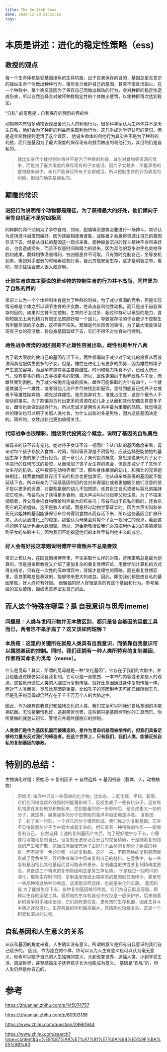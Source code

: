 ```yaml
---
title: The Selfish Gene
date: 2020-12-20 21:31:16
tags:
---
```

# 本质是讲述：进化的稳定性策略（ess)

## 教授的观点
每一个生命体都是受基因操纵的生存机器，出于自我保存的目的，基因总是无意识的操纵生命个体做出种种行为，竭尽全力维护自己的基因，甚至不惜赴汤蹈火。在一个种群中，某个突变基因为了保存自己而做出越轨的行为，会对种群的稳定性造成伤害，所以自然选择会对破坏种群稳定性的个体做出惩罚，以使种群再次达到稳定。

“自私” 的意思是：自我保存的强烈的目的性

动物界内有很多动物表现出舍己为人的利他行为，很多科学家认为生命体并不是天生自私，他们会为了种群的利益而采取利他行为，这几乎成为学界认可的常识。但是道金斯教授则澄清了这个误区，
他说生命体的利他行为其实并不是为了种群的利益，而只是基因为了最大限度的保存现有利益而做出的利他行为，其目的仍是自私的。
> 就比如亲代个体控制生育并不是为了种群的利益，减少对食物等资源的竞争，而是为了最大限度的保存现有的子女成活。因为子女越多，所能享用的食物越来越少，亲代不能保证所有子女都成活，所以控制生育的行为表现为利他，但目的确实是自私的。


## 颠覆的常识
### 进犯行为说明每个动物都是赌徒，为了获得最大的好处，他们倾向于坐等良机而不是穷凶极恶

同种群的两个动物为了争夺食物、领地、配偶等资源势必要进行一场搏斗。常识认为这场搏斗越激烈越好，因为狭路相逢勇者胜，战胜者才会赢得资源让自己的基因存活下去。但是从自私的基因这一观点来看，那种破釜沉舟的好斗精神不会带来好处，也会造成损失，而且不仅是时间和精力的损失，因为其他的竞争对手也会抢夺胜利成果，鹬蚌相争渔翁得利，穷凶极恶并不可取。只有暂时克制自己，坐等良机到来，等到对手虚弱的时候再趁机行事，自己方能安全生存，这才是明智之举。看吧，常识往往会使人误入歧途啊。

### 计划生育这章主要说的是动物的控制生育的行为并不高尚，同样是为了自私的目的

常识上认为一个个体控制生育是为了种群的利益，为了减少资源的竞争，但是实际情况却是个体之所以调节生育的子女数，绝非出自利他性动机，而只是出于自我保存的目的。如果对生育不加控制，生育的子女过多，超过种群可以承受的能力，食物短缺加上亲代精力有限无法照顾好每一个幼儿，导致能存活的子女数少于控制生育所能存活的子女数，这样得不偿失。繁殖是代价昂贵的事情，为了最大限度保证现有子女的存活数，将自身基因延续下去，它们不得不对生育进行控制。


### 两性战争澄清的误区则是不止雄性容易出轨，雌性也是半斤八两

为了最大限度的使自己的基因存活下去，两性都偏向于减少对于幼儿的投资从而设法同其他配偶生更多的子女。但是，雄性在进化上有更多的优势，因为雄性的精子产生更加容易，而且孕育这件事主要靠雌性，时间和精力耗费不少，已经大伤元气，没有更多的精力去寻找更多的配偶。所以，雄性更偏向于抛弃雌性与子女，而雌性受到剥削。为了减少被抛弃造成的损失，雌性可能采取的方针有四个，一个就是欺骗另一个雄性，或者将胎儿流产并尽快找到新配偶，坚持到底自己抚养子女或者不等雄性抛弃她，她先抛弃雄性。谁先抛弃对方，谁就占便宜，这是个很令人不愉快的事实。为了欺骗对方付出更多的资源在幼儿身上从而和其他配偶生育更多子女，雌性也会做出抛弃行为。所以忠诚才是两性关系中最为重要的品质。我觉得这样的理论也可以用于关照人类社会，为什么出轨的多是男性，因为这是基因决定的。同样的，女性出轨也更加值得关注。


### 代际战争也很精彩，围绕亲代投资这个概念，说明了基因的自私属性
做母亲的该不该有宠儿，她对待子女该不该一视同仁？从自私的基因角度来看，母亲对每个孩子都投入食物，时间，照料等资源是不明智的，应该选择更能使她的基因生存下去的孩子进行投资。这一章引入了亲代投资概念，意思是说亲代对子女个体进行的任何形式的投资，从而增加了该子女生存的机会，但是却减少了了其他子女生存的机会。这种投资在动物界很广泛，那些身体羸弱的幼儿，和强壮的兄弟姐妹相比，耗费食物而且存活下去的机会也更加渺茫，他从母亲处获得的基因就不能延续下去，所以母亲为了延续基因的目的会对长得强壮或者更加吸引他们注意的孩子投以更多的资源，对那些羸弱的幼儿不加照顾，任其自生自灭或者纵容兄弟姐妹把它吃掉。布谷鸟为了获得更多食物，或大声尖叫以引起养父母注意，为了不招来捕猎者，养父母会把食物喂给叫声最大的布谷鸟；布谷鸟出于自私的目的，还会杀死它的兄弟姐妹，这不是骇人听闻，而是经过动物学家证实的。因为大声尖叫和杀死兄弟姐妹的基因能够保证布谷鸟得到食物从而存活下来，所以这些基因会扩散开来，从而达到进化上的稳定。那些认为母亲会对每个子女一视同仁的观点，看到这样的例子估计也会大跌眼镜。所以，道金斯教授说我们必须把利他主义的美德灌输到子女的头脑中去，因为我们不能指望他们的本性里有利他主义的成分。

### 好人会有好报这章则说明博弈中背叛并不总是奏效
常识上都认为，在囚徒困境博弈里，不论采取什么样的对策，背叛策略总是最为划算的。但是道金斯教授又介绍了更加复杂的重复性博弈论，用数学加计算机的方式得出结论，只有在一次性的简单博弈中，背叛才是理性的策略，而在重复性博弈里，善良策略总是奏效的，能够带来更大的收益。因此，即使我们都是由自私的基因掌舵，好人终将有好报。
但蝙蝠的好人好报是真的有这个基因和行为。参考蝙蝠的室友被饿，蝙蝠愿意养室友自己的血。

## 而人这个特殊在哪里？是 自我意识与觅母(meme)

### 问题是：人类与世间万物并无本质区别，都只是各自基因的运载工具而已，两者岂不是矛盾了？这又该如何理解？

### 本质是：这里的关键所在就是人类具有自我意识，而依靠自我意识可以摆脱基因的控制。同时，我们还拥有一种人类所特有的复制基因，作者将其命名为觅母（meme）。

什么是觅母？其实，所谓的觅母就是一种“文化基因”，它存在于我们的大脑中，并且也能通过模仿实现自我复制。它可以是一首歌曲、一本书的内容或者某些人的观点。这些觅母通过人类的大脑进行复制传播，就好比基因通过身体复制传播一样。而对于人类而言，觅母比基因更重要。比如孔子的基因到今天可能已经所剩无几，但是孔子的觅母却仍然存在于千千万万个人的大脑之中。

因此，作为拥有自我意识和独特文化的人类，我们完全可以同我们自私基因的本能相抗衡。无论是懒惰也好，逃避痛苦也罢，这些都只是基因控制你的工具而已，你所要做的就是认识它、警惕它并最终摆脱它的控制。

#### 人类我们是作为基因机器而被建造的，是作为觅母机器而被培养的，但我们具备足够的力量去反对我们的缔造者。在这个世界上，只有我们，我们人类，能够反抗自私的复制基因的暴政。


# 特别的总结：

生物演化过程：原始汤 -> 复制因子 -> 自然选择 -> 基因机器（载体，人，动物植物） 

>
>原始汤:
>海洋中只有一些简单的化合物，比如水、二氧化碳、甲烷、氨等，它们在闪电或紫外线照射的能量影响下，反应生成了一些有机分子。这些有机物质在某些地方积聚起来，受到能量的进一步影响后，结合成更大一些的分子，就这样，越来越多的分子在原始的海洋中自由地漂浮着。
>复制因子：到了某一时刻，一个非凡的分子偶然形成。我们称之为复制基因。它并不见得是那些分子当中最大或最复杂的，但它具有一种特殊的性质——能够复制自己。
>自然选择
>上述的复制基因产生后，为了更好地生存下去，它需要尽可能地复制自己。但复制无法保证百分百的完全精确，于是随着复制错误的产生和扩散，原始海洋里便充满了由好几个品种的复制分子组成的种群，而不是清一色的全都一样的复制品。这样一来，不同品种的复制基因就形成了竞争关系，互相争夺海洋中用来复制自己的材料。在竞争中，有一些复制基因相比其他基因而言可能寿命更长、复制速度更快或者复制精确度更高，具备这三个特点的复制基因明显更具生存优势。
>于是经过一段时间的演化，那些生存时间短、复制速度慢或出错率高的基因就日渐稀少，甚至有一些品种难逃绝种的命运。这便是自然选择，也就是进化的实质。
>基因机器
>为了能够生存下去，各种复制基因竭尽所能，它们为自己制造容器，即赖以生存的运载工具。最原始的生存机器也许仅仅是一层保护衣，后来随着新的竞争对手陆续出现，它们拥有更优良、更有效的生存机器，因此生存斗争随之逐渐激化。生存机器的体积越来越大，其结构也渐臻复杂，这是一个积累和渐进的过程。


## 自私基因和人生意义的关系
从自私基因的角度来看，人生确实没有意义。所谓的意义是拥有自我意识的我们自己赋予的。
因此，作为独立的个体，你可以认为人生有意义也可以认为毫无意义，你也可以赋予自己的人生独特的意义，大到改变世界、造福人类，小到享受生活、周游世界，甚至结婚生子抚养孩子长大也能成为意义。
基因是“自私”的，但人生仍然是你自己的。





# 参考

https://zhuanlan.zhihu.com/p/145074757

https://zhuanlan.zhihu.com/p/60903186

https://www.zhihu.com/question/29961944

https://www.zhihu.com/search?type=content&q=%E8%87%AA%E7%A7%81%E7%9A%84%E5%9F%BA%E5%9B%A0